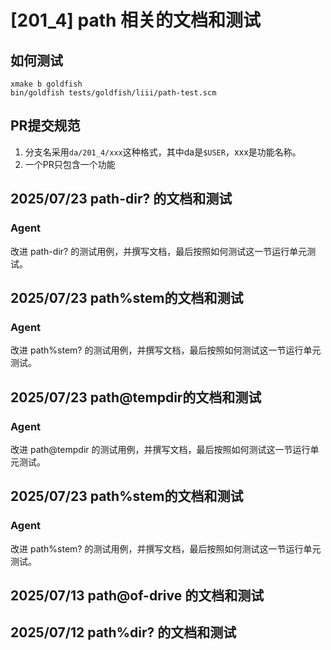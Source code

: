 # [201_4] path 相关的文档和测试
## 如何测试
```
xmake b goldfish
bin/goldfish tests/goldfish/liii/path-test.scm
```

## PR提交规范
1. 分支名采用`da/201_4/xxx`这种格式，其中da是`$USER`，xxx是功能名称。
2. 一个PR只包含一个功能

## 2025/07/23 path-dir? 的文档和测试
### Agent
改进 path-dir? 的测试用例，并撰写文档，最后按照如何测试这一节运行单元测试。

## 2025/07/23 path%stem的文档和测试
### Agent
改进 path%stem? 的测试用例，并撰写文档，最后按照如何测试这一节运行单元测试。

## 2025/07/23 path@tempdir的文档和测试
### Agent
改进 path@tempdir 的测试用例，并撰写文档，最后按照如何测试这一节运行单元测试。

## 2025/07/23 path%stem的文档和测试
### Agent
改进 path%stem? 的测试用例，并撰写文档，最后按照如何测试这一节运行单元测试。

## 2025/07/13 path@of-drive 的文档和测试

## 2025/07/12 path%dir? 的文档和测试